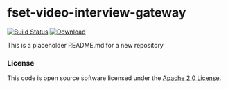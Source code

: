 
# fset-video-interview-gateway

[![Build Status](https://travis-ci.org/hmrc/fset-video-interview-gateway.svg?branch=master)](https://travis-ci.org/hmrc/fset-video-interview-gateway) [ ![Download](https://api.bintray.com/packages/hmrc/releases/fset-video-interview-gateway/images/download.svg) ](https://bintray.com/hmrc/releases/fset-video-interview-gateway/_latestVersion)

This is a placeholder README.md for a new repository

### License

This code is open source software licensed under the [Apache 2.0 License]("http://www.apache.org/licenses/LICENSE-2.0.html").
    